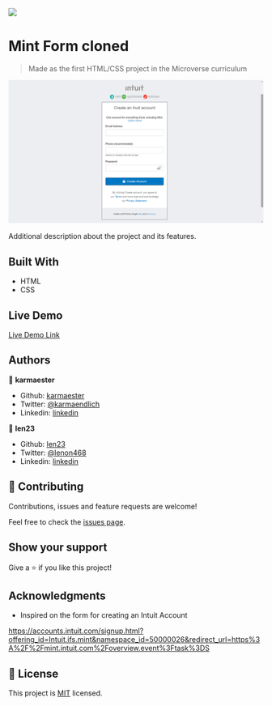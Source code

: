 ![](https://img.shields.io/badge/Microverse-blueviolet)

# Mint Form cloned

> Made as the first HTML/CSS project in the Microverse curriculum

![screenshot](./screenshot.png)

Additional description about the project and its features.

## Built With

- HTML
- CSS

## Live Demo

[Live Demo Link](https://karmaester.github.io/Mint-Form-Cloned/)

## Authors

👤 **karmaester**

- Github: [karmaester](https://github.com/karmaester)
- Twitter: [@karmaendlich](https://twitter.com/karmaendlich)
- Linkedin: [linkedin](https://www.linkedin.com/in/khristian-rojas/)

👤 **len23**

- Github: [len23](https://github.com/len23)
- Twitter: [@lenon468](https://twitter.com/lenon468)
- Linkedin: [linkedin](https://www.linkedin.com/in/lenin-montalvo-77660b1b2/)

## 🤝 Contributing

Contributions, issues and feature requests are welcome!

Feel free to check the [issues page](https://github.com/karmaester/Youtube-Cloned/issues).

## Show your support

Give a ⭐️ if you like this project!

## Acknowledgments

- Inspired on the form for creating an Intuit Account

https://accounts.intuit.com/signup.html?offering_id=Intuit.ifs.mint&namespace_id=50000026&redirect_url=https%3A%2F%2Fmint.intuit.com%2Foverview.event%3Ftask%3DS

## 📝 License

This project is [MIT](lic.url) licensed.
